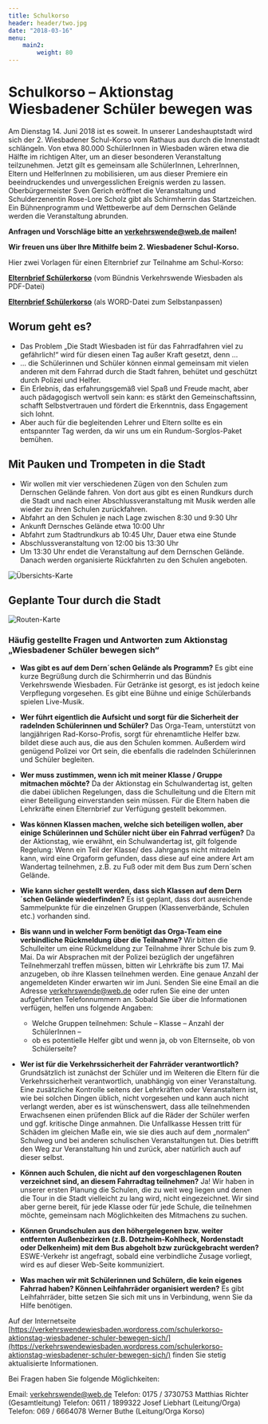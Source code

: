 ```yaml
---
title: Schulkorso
header: header/two.jpg
date: "2018-03-16"
menu: 
    main2:
        weight: 80
---
```


# Schulkorso – Aktionstag Wiesbadener Schüler bewegen was
Am Dienstag 14. Juni 2018 ist es soweit. In unserer Landeshauptstadt wird sich der 2. Wiesbadener Schul-Korso vom Rathaus aus durch die Innenstadt schlängeln. Von etwa 80.000 SchülerInnen in Wiesbaden wären etwa die Hälfte im richtigen Alter, um an dieser besonderen Veranstaltung teilzunehmen. Jetzt gilt es gemeinsam alle SchülerInnen, LehrerInnen, Eltern und HelferInnen zu mobilisieren, um aus dieser Premiere ein beeindruckendes und unvergesslichen Ereignis werden zu lassen. Oberbürgermeister Sven Gerich eröffnet die Veranstaltung und Schulderzenentin Rose-Lore Scholz gibt als Schirmherrin das Startzeichen. Ein Bühnenprogramm und Wettbewerbe auf dem Dernschen Gelände werden die Veranstaltung abrunden.

**Anfragen und Vorschläge bitte an [verkehrswende@web.de](mailto:verkehrswende@web.de) mailen!**

**Wir freuen uns über Ihre Mithilfe beim 2. Wiesbadener Schul-Korso.**

Hier zwei Vorlagen für einen Elternbrief zur Teilnahme am Schul-Korso:

**[Elternbrief Schülerkorso](korso/elternbrief2016-1.pdf)** (vom Bündnis Verkehrswende Wiesbaden als PDF-Datei)

**[Elternbrief Schülerkorso](korso/elternbrief2016allgemein.doc)** (als WORD-Datei zum Selbstanpassen)

## Worum geht es?

* Das Problem „Die Stadt Wiesbaden ist für das Fahrradfahren viel zu gefährlich!“ wird für diesen einen Tag außer Kraft gesetzt, denn …
* … die Schülerinnen und Schüler können einmal gemeinsam mit vielen anderen mit dem Fahrrad durch die Stadt fahren, behütet und geschützt durch Polizei und Helfer.
* Ein Erlebnis, das erfahrungsgemäß viel Spaß und Freude macht, aber auch pädagogisch wertvoll sein kann: es stärkt den Gemeinschaftssinn, schafft Selbstvertrauen und fördert die Erkenntnis, dass Engagement sich lohnt.
* Aber auch für die begleitenden Lehrer und Eltern sollte es ein entspannter Tag werden, da wir uns um ein Rundum-Sorglos-Paket bemühen.

## Mit Pauken und Trompeten in die Stadt

* Wir wollen mit vier verschiedenen Zügen von den Schulen zum Dernschen Gelände fahren. Von dort aus gibt es einen Rundkurs durch die Stadt und nach einer Abschlussveranstaltung mit Musik werden alle wieder zu ihren Schulen zurückfahren.
* Abfahrt an den Schulen je nach Lage zwischen 8:30 und 9:30 Uhr
* Ankunft Dernsches Gelände etwa 10:00 Uhr
* Abfahrt zum Stadtrundkurs ab 10:45 Uhr, Dauer etwa eine Stunde
* Abschlussveranstaltung von 12:00 bis 13:30 Uhr
* Um 13:30 Uhr endet die Veranstaltung auf dem Dernschen Gelände. Danach werden organisierte Rückfahrten zu den Schulen angeboten.

![Übersichts-Karte](korso/stadtkorsoc3bcberblick2.png)

## Geplante Tour durch die Stadt

![Routen-Karte](korso/stadtkorso3.png)

### Häufig gestellte Fragen und Antworten zum Aktionstag „Wiesbadener Schüler bewegen sich“

* **Was gibt es auf dem Dern´schen Gelände als Programm?**
  Es gibt eine kurze Begrüßung durch die Schirmherrin und das Bündnis Verkehrswende Wiesbaden. Für Getränke ist gesorgt, es ist jedoch keine Verpflegung vorgesehen. Es gibt eine Bühne und einige Schülerbands spielen Live-Musik.

* **Wer führt eigentlich die Aufsicht und sorgt für die Sicherheit der radelnden Schülerinnen und Schüler?**
  Das Orga-Team, unterstützt von langjährigen Rad-Korso-Profis, sorgt für ehrenamtliche Helfer bzw. bildet diese auch aus, die aus den Schulen kommen. Außerdem wird genügend Polizei vor Ort sein, die ebenfalls die radelnden Schülerinnen und Schüler begleiten.

* **Wer muss zustimmen, wenn ich mit meiner Klasse / Gruppe mitmachen möchte?**
  Da der Aktionstag ein Schulwandertag ist, gelten die dabei üblichen Regelungen, dass die Schulleitung und die Eltern mit einer Beteiligung einverstanden sein müssen. Für die Eltern haben die Lehrkräfte einen Elternbrief zur Verfügung gestellt bekommen.

* **Was können Klassen machen, welche sich beteiligen wollen, aber einige Schülerinnen und Schüler nicht über ein Fahrrad verfügen?**
  Da der Aktionstag, wie erwähnt, ein Schulwandertag ist, gilt folgende Regelung: Wenn ein Teil der Klasse/ des Jahrgangs nicht mitradeln kann, wird eine Orgaform gefunden, dass diese auf eine andere Art am Wandertag teilnehmen, z.B. zu Fuß oder mit dem Bus zum Dern´schen Gelände.

* **Wie kann sicher gestellt werden, dass sich Klassen auf dem Dern´schen Gelände wiederfinden?**
  Es ist geplant, dass dort ausreichende Sammelpunkte für die einzelnen Gruppen (Klassenverbände, Schulen etc.) vorhanden sind.

* **Bis wann und in welcher Form benötigt das Orga-Team eine verbindliche Rückmeldung über die Teilnahme?**
  Wir bitten die Schulleiter um eine Rückmeldung zur Teilnahme ihrer Schule bis zum 9. Mai. Da wir Absprachen mit der Polizei bezüglich der ungefähren Teilnehmerzahl treffen müssen, bitten wir Lehrkräfte bis zum 17. Mai anzugeben, ob ihre Klassen teilnehmen werden. Eine genaue Anzahl der angemeldeten Kinder erwarten wir im Juni. Senden Sie eine Email an die Adresse verkehrswende@web.de
oder rufen Sie eine der unten aufgeführten Telefonnummern an.
Sobald Sie über die Informationen verfügen, helfen uns folgende Angaben:

  * Welche Gruppen teilnehmen: Schule – Klasse – Anzahl der SchülerInnen –
  * ob es potentielle Helfer gibt und wenn ja, ob von Elternseite, ob von Schülerseite?

* **Wer ist für die Verkehrssicherheit der Fahrräder verantwortlich?**
 Grundsätzlich ist zunächst der Schüler und im Weiteren die Eltern für die Verkehrssicherheit verantwortlich, unabhängig von einer Veranstaltung. Eine zusätzliche Kontrolle seitens der Lehrkräften oder Veranstaltern ist, wie bei solchen Dingen üblich, nicht vorgesehen und kann auch nicht verlangt werden, aber es ist wünschenswert, dass alle teilnehmenden Erwachsenen einen prüfenden Blick auf die Räder der Schüler werfen und ggf. kritische Dinge anmahnen. Die Unfallkasse Hessen tritt für Schäden im gleichen Maße ein, wie sie dies auch auf dem „normalen“ Schulweg und bei anderen schulischen Veranstaltungen tut. Dies betrifft den Weg zur Veranstaltung hin und zurück, aber natürlich auch auf dieser selbst.
* **Können auch Schulen, die nicht auf den vorgeschlagenen Routen verzeichnet sind, an diesem Fahrradtag teilnehmen?**
  Ja! Wir haben in unserer ersten Planung die Schulen, die zu weit weg liegen und denen die Tour in die Stadt vielleicht zu lang wird, nicht eingezeichnet. Wir sind aber gerne bereit, für jede Klasse oder für jede Schule, die teilnehmen möchte, gemeinsam nach Möglichkeiten des Mitmachens zu suchen.
* **Können Grundschulen aus den höhergelegenen bzw. weiter entfernten Außenbezirken (z.B. Dotzheim-Kohlheck, Nordenstadt oder Delkenheim) mit dem Bus abgeholt bzw zurückgebracht werden?**
  ESWE-Verkehr ist angefragt, sobald eine verbindliche Zusage vorliegt, wird es auf dieser Web-Seite kommuniziert.
* **Was machen wir mit Schülerinnen und Schülern, die kein eigenes Fahrrad haben? Können Leihfahrräder organisiert werden?**
  Es gibt Leihfahrräder, bitte setzen Sie sich mit uns in Verbindung, wenn Sie da Hilfe benötigen.

Auf der Internetseite [https://verkehrswendewiesbaden.wordpress.com/schulerkorso-aktionstag-wiesbadener-schuler-bewegen-sich/](https://verkehrswendewiesbaden.wordpress.com/schulerkorso-aktionstag-wiesbadener-schuler-bewegen-sich/) finden Sie stetig aktualisierte Informationen.

Bei Fragen haben Sie folgende Möglichkeiten:

Email: [verkehrswende@web.de](mailto:verkehrswende@web.de)
Telefon: 0175 / 3730753 Matthias Richter (Gesamtleitung)
Telefon: 0611 / 1899322 Josef Liebhart (Leitung/Orga)
Telefon: 069 / 6664078 Werner Buthe (Leitung/Orga Korso)
